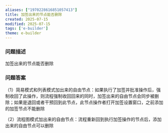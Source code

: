 ```yaml
---
aliases: ["1970228616851057413"]
title: 加签出来的节点能否删除
created: 2025-07-15
modified: 2025-07-15
tags: ['e-builder']
theme: e-builder
---
```


### 问题描述

加签出来的节点能否删除

### 问题答案

（1）简易模式和列表模式加出来的自由节点：如果执行了加签并批准操作后，强制收回了此操作，则流程强制收回回来的同时，加签出来的自由节点会同步被删除；如果是退回或者干预回到此节点，此节点操作者打开加签设置窗口，之前添加的加签节点不能删除

（2）流程图模式加出来的自由节点：流程重新回到执行加签操作的节点后，添加出来的自由节点可以删除